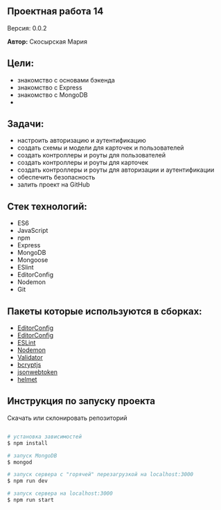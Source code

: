 ## Проектная работа 14

Версия: 0.0.2

**Автор:** Скосырская Мария

## Цели:

- знакомство с основами бэкенда
- знакомство с Express
- знакомство с MongoDB
- 

## Задачи:

- настроить авторизацию и аутентификацию 
- создать схемы и модели для карточек и пользователей
- создать контроллеры и роуты для пользователей
- создать контроллеры и роуты для карточек
- создать контроллеры и роуты для авторизации и аутентификации
- обеспечить безопасность
- залить проект на GitHub

## Стек технологий:

- ES6
- JavaScript
- npm
- Express
- MongoDB
- Mongoose
- ESlint
- EditorConfig
- Nodemon
- Git

## Пакеты которые используются в сборках:

- [EditorConfig](https://metanit.com/web/nodejs/6.6.php)
- [EditorConfig](https://editorconfig.org/)
- [ESLint](https://www.npmjs.com/package/eslint)
- [Nodemon](https://nodemon.io/)
- [Validator](https://www.npmjs.com/package/validator)
- [bcryptjs](https://www.npmjs.com/package/bcryptjs)
- [jsonwebtoken](https://www.npmjs.com/package/jsonwebtoken)
- [helmet](https://www.npmjs.com/package/helmet)

## Инструкция по запуску проекта

Скачать или склонировать репозиторий

```bash

# установка зависимостей
$ npm install

# запуск MongoDB
$ mongod

# запуск сервера с "горячей" перезагрузкой на localhost:3000
$ npm run dev

# запуск сервера на localhost:3000
$ npm run start

```
